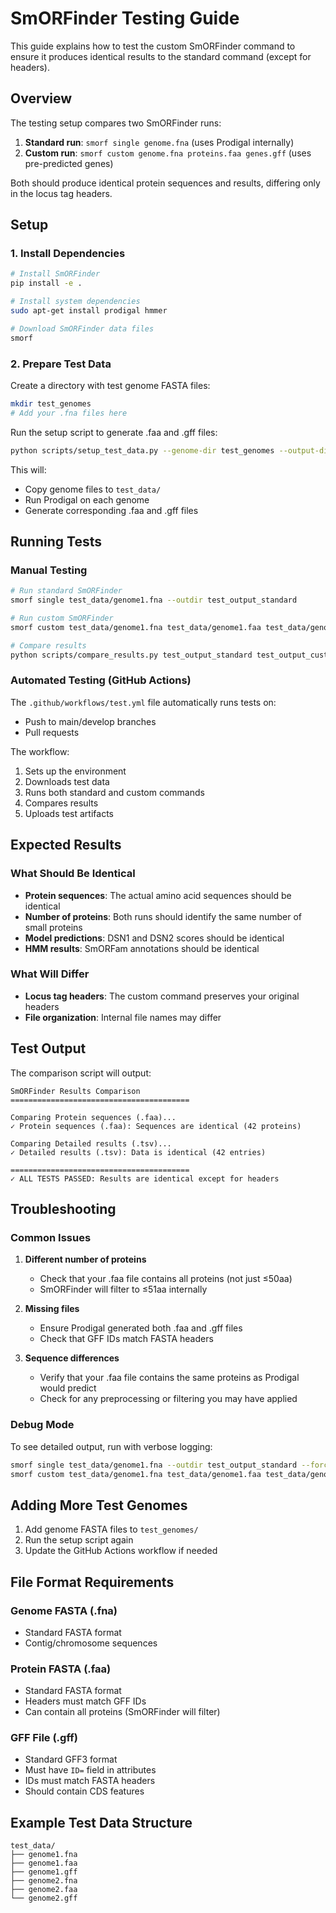# SmORFinder Testing Guide

This guide explains how to test the custom SmORFinder command to ensure it produces identical results to the standard command (except for headers).

## Overview

The testing setup compares two SmORFinder runs:
1. **Standard run**: `smorf single genome.fna` (uses Prodigal internally)
2. **Custom run**: `smorf custom genome.fna proteins.faa genes.gff` (uses pre-predicted genes)

Both should produce identical protein sequences and results, differing only in the locus tag headers.

## Setup

### 1. Install Dependencies

```bash
# Install SmORFinder
pip install -e .

# Install system dependencies
sudo apt-get install prodigal hmmer

# Download SmORFinder data files
smorf
```

### 2. Prepare Test Data

Create a directory with test genome FASTA files:

```bash
mkdir test_genomes
# Add your .fna files here
```

Run the setup script to generate .faa and .gff files:

```bash
python scripts/setup_test_data.py --genome-dir test_genomes --output-dir test_data
```

This will:
- Copy genome files to `test_data/`
- Run Prodigal on each genome
- Generate corresponding .faa and .gff files

## Running Tests

### Manual Testing

```bash
# Run standard SmORFinder
smorf single test_data/genome1.fna --outdir test_output_standard

# Run custom SmORFinder
smorf custom test_data/genome1.fna test_data/genome1.faa test_data/genome1.gff --outdir test_output_custom

# Compare results
python scripts/compare_results.py test_output_standard test_output_custom
```

### Automated Testing (GitHub Actions)

The `.github/workflows/test.yml` file automatically runs tests on:
- Push to main/develop branches
- Pull requests

The workflow:
1. Sets up the environment
2. Downloads test data
3. Runs both standard and custom commands
4. Compares results
5. Uploads test artifacts

## Expected Results

### What Should Be Identical
- **Protein sequences**: The actual amino acid sequences should be identical
- **Number of proteins**: Both runs should identify the same number of small proteins
- **Model predictions**: DSN1 and DSN2 scores should be identical
- **HMM results**: SmORFam annotations should be identical

### What Will Differ
- **Locus tag headers**: The custom command preserves your original headers
- **File organization**: Internal file names may differ

## Test Output

The comparison script will output:

```
SmORFinder Results Comparison
========================================

Comparing Protein sequences (.faa)...
✓ Protein sequences (.faa): Sequences are identical (42 proteins)

Comparing Detailed results (.tsv)...
✓ Detailed results (.tsv): Data is identical (42 entries)

========================================
✓ ALL TESTS PASSED: Results are identical except for headers
```

## Troubleshooting

### Common Issues

1. **Different number of proteins**
   - Check that your .faa file contains all proteins (not just ≤50aa)
   - SmORFinder will filter to ≤51aa internally

2. **Missing files**
   - Ensure Prodigal generated both .faa and .gff files
   - Check that GFF IDs match FASTA headers

3. **Sequence differences**
   - Verify that your .faa file contains the same proteins as Prodigal would predict
   - Check for any preprocessing or filtering you may have applied

### Debug Mode

To see detailed output, run with verbose logging:

```bash
smorf single test_data/genome1.fna --outdir test_output_standard --force
smorf custom test_data/genome1.fna test_data/genome1.faa test_data/genome1.gff --outdir test_output_custom --force
```

## Adding More Test Genomes

1. Add genome FASTA files to `test_genomes/`
2. Run the setup script again
3. Update the GitHub Actions workflow if needed

## File Format Requirements

### Genome FASTA (.fna)
- Standard FASTA format
- Contig/chromosome sequences

### Protein FASTA (.faa)
- Standard FASTA format
- Headers must match GFF IDs
- Can contain all proteins (SmORFinder will filter)

### GFF File (.gff)
- Standard GFF3 format
- Must have `ID=` field in attributes
- IDs must match FASTA headers
- Should contain CDS features

## Example Test Data Structure

```
test_data/
├── genome1.fna
├── genome1.faa
├── genome1.gff
├── genome2.fna
├── genome2.faa
└── genome2.gff
``` 